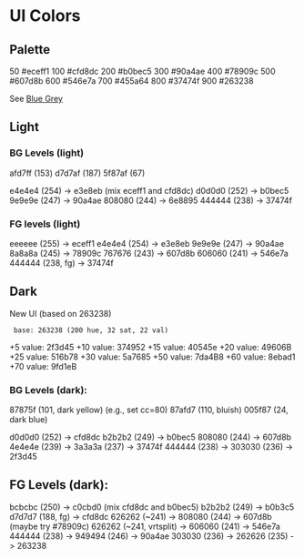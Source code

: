 # UI Colors

## Palette

 50 #eceff1
100 #cfd8dc
200 #b0bec5
300 #90a4ae
400 #78909c
500 #607d8b
600 #546e7a
700 #455a64
800 #37474f
900 #263238

See [Blue Grey](https://material.io/guidelines/style/color.html)


## Light

### BG Levels (light)

afd7ff (153)
d7d7af (187)
5f87af (67)

e4e4e4 (254) -> e3e8eb (mix eceff1 and cfd8dc)
d0d0d0 (252) -> b0bec5
9e9e9e (247) -> 90a4ae
808080 (244) -> 6e8895
444444 (238) -> 37474f


### FG levels (light)

eeeeee (255)     -> eceff1
e4e4e4 (254)     -> e3e8eb
9e9e9e (247)     -> 90a4ae
8a8a8a (245)     -> 78909c
767676 (243)     -> 607d8b
606060 (241)     -> 546e7a
444444 (238, fg) -> 37474f


## Dark

New UI (based on 263238)

     base: 263238 (200 hue, 32 sat, 22 val)
 +5 value: 2f3d45
+10 value: 374952
+15 value: 40545e
+20 value: 49606B
+25 value: 516b78
+30 value: 5a7685
+50 value: 7da4B8
+60 value: 8ebad1
+70 value: 9fd1eB


### BG Levels (dark):

87875f (101, dark yellow) (e.g., set cc=80)
87afd7 (110, bluish)
005f87 (24, dark blue)

d0d0d0 (252)                 -> cfd8dc
b2b2b2 (249)                 -> b0bec5
808080 (244)                 -> 607d8b
4e4e4e (239) -> 3a3a3a (237) -> 37474f
444444 (238) -> 303030 (236) -> 2f3d45


## FG Levels (dark):

bcbcbc (250)                            -> c0cbd0 (mix cfd8dc and b0bec5)
b2b2b2 (249)                            -> b0b3c5
d7d7d7 (188, fg)                        -> cfd8dc
626262 (~241)           -> 808080 (244) -> 607d8b (maybe try #78909c)
626262 (~241, vrtsplit) -> 606060 (241) -> 546e7a
444444 (238)            -> 949494 (246) -> 90a4ae
303030 (236)            -> 262626 (235) -> 263238

